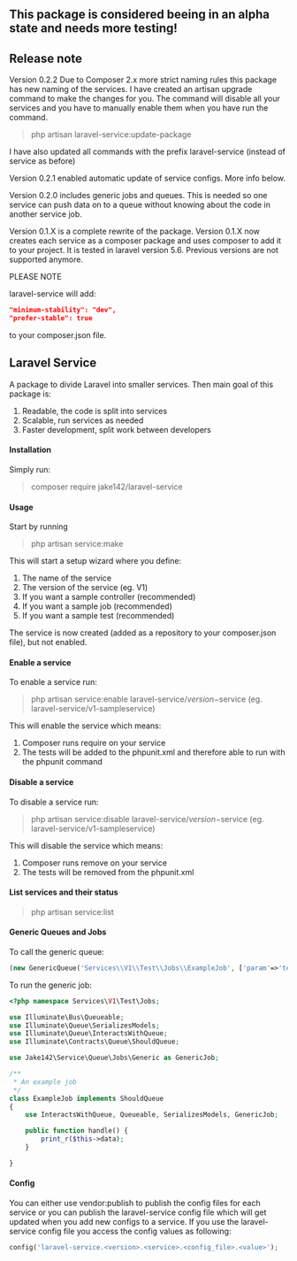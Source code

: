 ## This package is considered beeing in an alpha state and needs more testing!

## Release note

Version 0.2.2 Due to Composer 2.x more strict naming rules this package has new naming of the services. I have created an artisan upgrade command to make the changes for you. The command will disable all your services and you have to manually enable them when you have run the command.

> php artisan laravel-service:update-package

I have also updated all commands with the prefix laravel-service (instead of service as before)

Version 0.2.1 enabled automatic update of service configs. More info below.

Version 0.2.0 includes generic jobs and queues. This is needed so one service can push data on to a queue without knowing about the code in another service job.

Version 0.1.X is a complete rewrite of the package. Version 0.1.X now creates each service as a composer package and uses composer to add it to your project. It is tested in laravel version 5.6. Previous versions are not supported anymore.

PLEASE NOTE

laravel-service will add:

```json
"minimum-stability": "dev",
"prefer-stable": true
```

to your composer.json file.

## Laravel Service

A package to divide Laravel into smaller services. Then main goal of this package is:

1. Readable, the code is split into services
2. Scalable, run services as needed
3. Faster development, split work between developers

#### Installation

Simply run:

> composer require jake142/laravel-service

#### Usage

Start by running

> php artisan service:make

This will start a setup wizard where you define:

1. The name of the service
2. The version of the service (eg. V1)
3. If you want a sample controller (recommended)
4. If you want a sample job (recommended)
4. If you want a sample test (recommended)

The service is now created (added as a repository to your composer.json file), but not enabled.

#### Enable a service

To enable a service run:

> php artisan service:enable laravel-service/$version-$service (eg. laravel-service/v1-sampleservice)

This will enable the service which means:

1. Composer runs require on your service
2. The tests will be added to the phpunit.xml and therefore able to run with the phpunit command

#### Disable a service

To disable a service run:

> php artisan service:disable laravel-service/$version-$service (eg. laravel-service/v1-sampleservice)

This will disable the service which means:

1. Composer runs remove on your service
2. The tests will be removed from the phpunit.xml

#### List services and their status

> php artisan service:list

#### Generic Queues and Jobs

To call the generic queue:
```php
(new GenericQueue('Services\\V1\\Test\\Jobs\\ExampleJob', ['param'=>'test'], $queue = null, $options = []))->dispatch();
```
To run the generic job:

```php
<?php namespace Services\V1\Test\Jobs;

use Illuminate\Bus\Queueable;
use Illuminate\Queue\SerializesModels;
use Illuminate\Queue\InteractsWithQueue;
use Illuminate\Contracts\Queue\ShouldQueue;

use Jake142\Service\Queue\Jobs\Generic as GenericJob;

/**
 * An example job
 */
class ExampleJob implements ShouldQueue
{
    use InteractsWithQueue, Queueable, SerializesModels, GenericJob;

    public function handle() {
        print_r($this->data);
    }

}
```
#### Config

You can either use vendor:publish to publish the config files for each service or you can publish the laravel-service config file which will get updated when you add new configs to a service. If you use the laravel-service config file you access the config values as following:

```php
config('laravel-service.<version>.<service>.<config_file>.<value>');
```
